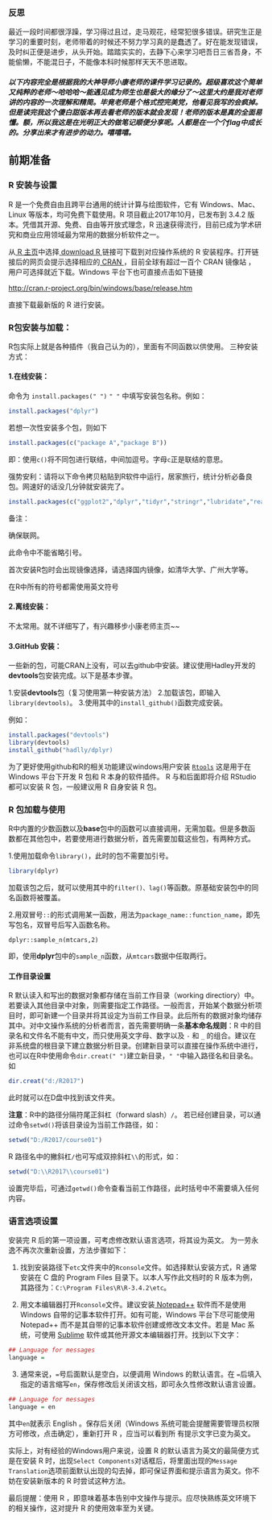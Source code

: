 ### 反思
 最近一段时间都很浮躁，学习得过且过，走马观花，经常犯很多错误。研究生正是学习的重要时刻，老师带着的时候还不努力学习真的是蠢透了。好在能发现错误，及时纠正便是进步，从头开始。踏踏实实的，去静下心来学习吧吾日三省吾身，不能偷懒，不能混日子，不能像本科时候那样天天不思进取。

##### 以下内容完全是根据我的大神导师小康老师的课件学习记录的。超级喜欢这个简单又纯粹的老师～哈哈哈～能遇见成为师生也是极大的缘分了～这里大约是我对老师讲的内容的一次理解和精简。毕竟老师是个格式控完美党，他看见我写的会疯掉。但是读完我这个傻白甜版本再去看老师的版本就会发现！老师的版本是真的全面易懂。额，所以我这是在光明正大的做笔记顺便分享呢。人都是在一个个flag中成长的。分享出来才有进步的动力。嘻嘻嘻。
 
## 前期准备
### R 安装与设置
R 是一个免费自由且跨平台通用的统计计算与绘图软件，它有 Windows、Mac、Linux 等版本，均可免费下载使用。R 项目截止2017年10月，已发布到 3.4.2 版本。凭借其开源、免费、自由等开放式理念，R 迅速获得流行，目前已成为学术研究和商业应用领域最为常用的数据分析软件之一。

从[ R 主页](https://www.r-project.org/)中选择[ download R ](https://cran.r-project.org/mirrors.html)链接可下载到对应操作系统的 R 安装程序。打开链接后的网页会提示选择相应的[ CRAN ](https://cran.r-project.org/mirrors.html)，目前全球有超过一百个 CRAN 镜像站 ，用户可选择就近下载。Windows 平台下也可直接点击如下链接

<http://cran.r-project.org/bin/windows/base/release.htm> 

直接下载最新版的 R 进行安装。
### R包安装与加载：
R包实际上就是各种插件（我自己认为的），里面有不同函数以供使用。
三种安装方式：
#### 1.在线安装：
命令为 `install.packages(" ")` `" "` 中填写安装包名称。例如：
```r
install.packages("dplyr")
```
若想一次性安装多个包，则如下
```r
install.packages(c("package A","package B"))
```
即：使用`c()`将不同包进行联结，中间加逗号。字母`c`正是联结的意思。

强势安利：请将以下命令拷贝粘贴到R软件中运行，居家旅行，统计分析必备良包。网速好的话没几分钟就安装完了。
```r
install.packages(c("ggplot2","dplyr","tidyr","stringr","lubridate","reader","readx1","haven","httr","rvest","xml2","devtools","tidyverse"))
```
备注：

确保联网。

此命令中不能省略引号。

首次安装R包时会出现镜像选择，请选择国内镜像，如清华大学、广州大学等。

在R中所有的符号都需使用英文符号
#### 2.离线安装：
不太常用。就不详细写了，有兴趣移步小康老师主页~~
#### 3.GitHub 安装：
一些新的包，可能CRAN上没有，可以去github中安装。建议使用Hadley开发的 **devtools**包安装完成。以下是基本步骤。

1.安装**devtools**包（复习使用第一种安装方法）
2.加载该包，即输入`library(devtools)`。
3.使用其中的`install_github()`函数完成安装。

例如：
```r
install.packages("devtools")
library(devtools)
install_github("hadlly/dplyr)
```
为了更好使用github和R的相关功能建议windows用户安装 [`Rtools`](https://cran.r-project.org/bin/windows/Rtools/)
这是用于在 Windows 平台下开发 R 包和 R 本身的软件插件。
R 与和后面即将介绍 RStudio 都可以安装 R 包，一般建议用 R 自身安装 R 包。
### R 包加载与使用
R中内置的少数函数以及**base**包中的函数可以直接调用，无需加载。但是多数函数都在其他包中，若要使用进行数据分析，首先需要加载这些包，有两种方式。

1.使用加载命令`library()`，此时的包不需要加引号。
```r
library(dplyr)
```
加载该包之后，就可以使用其中的`filter()、lag()`等函数。原基础安装包中的同名函数将被覆盖。

2.用双冒号`::`的形式调用某一函数，用法为`package_name::function_name`，即先写包名，双冒号后写入函数名称。
```{r}
dplyr::sample_n(mtcars,2)
```
即，使用**dplyr**包中的`sample_n`函数，从`mtcars`数据中任取两行。
#### 工作目录设置
R 默认读入和写出的数据对象都存储在当前工作目录（working directiory）中。若要读入其他目录中对象，则需要指定工作路径。一般而言，开始某个数据分析项目时，即可新建一个目录并将其设定为当前工作目录。此后所有的数据对象均储存其中。对中文操作系统的分析者而言，首先需要明确一条**基本命名规则**：R 中的目录名和文件名不能有中文，而只使用英文字母、数字以及 `-` 和 `_` 的组合。建议在非系统盘的根目录下建立数据分析目录。创建新目录可以直接在操作系统中进行，也可以在R中使用命令`dir.creat(" ")`建立新目录，`" "`中输入路径名和目录名。如
```r
dir.creat("d:/R2017")
```
此时就可以在D盘中找到该文件夹。

**注意**：R中的路径分隔符尾正斜杠（forward slash）`/`。
若已经创建目录，可以通过命令`setwd()`将该目录设为当前工作路径，如：
```r
setwd("D:/R2017/course01")
```
R 路径名中的撇斜杠`/`也可写成双捺斜杠`\\`的形式，如：

```r
setwd("D:\\R2017\\course01")
```
设置完毕后，可通过`getwd()`命令查看当前工作路径，此时括号中不需要填入任何内容。

### 语言选项设置

安装完 R 后的第一项设置，可考虑修改默认语言选项，将其设为英文。
为一劳永逸不再次次重新设置，方法步骤如下：
1. 找到安装路径下`etc`文件夹中的`Rconsole`文件。如选择默认安装方式，R 通常安装在 C 盘的 Program Files 目录下。以本人写作此文档时的 R 版本为例，其路径为：`C:\Program Files\R\R-3.4.2\etc`。

2. 用文本编辑器打开`Rconsole`文件。建议安装[ Notepad++](https://notepad-plus-plus.org/) 软件而不是使用 Windows 自带的记事本软件打开。如有可能，Windows 平台下尽可能使用 Notepad++ 而不是其自带的记事本软件创建或修改文本文件。若是 Mac 系统，可使用 [Sublime](https://www.sublimetext.com/) 软件或其他开源文本编辑器打开。找到以下文字：
```r
## Language for messages
language = 
```
3. 通常来说，`=`号后面默认是空白，以便调用 Windows 的默认语言。在 `=`后填入指定的语言缩写`en`，保存修改后关闭该文档，即可永久性修改默认语言设置。
```r
## Language for messages
language = en
```
其中`en`就表示 English 。保存后关闭（Windows 系统可能会提醒需要管理员权限方可修改，点击确定），重新打开 R ，应当可以看到所
有提示文字已变为英文。

实际上，对有经验的Windows用户来说，设置 R 的默认语言为英文的最简便方式是在安装 R 时，出现`Select Components`对话框后，将里面出现的`Message Translation`选项前面默认出现的勾去掉，即可保证界面和提示语言为英文。你不妨在安装新版本的 R 时尝试这种方法。

最后提醒：使用 R ，即意味着基本告别中文操作与提示。应尽快熟练英文环境下的相关操作，这对提升 R 的使用效率至为关键。
